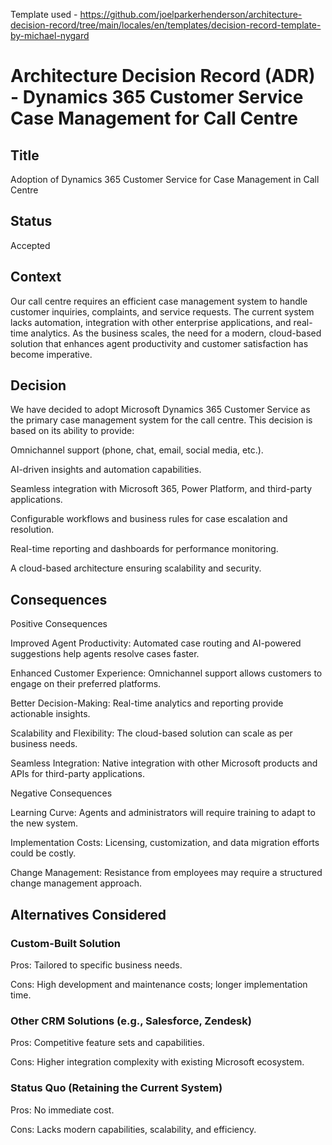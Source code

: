 Template used - https://github.com/joelparkerhenderson/architecture-decision-record/tree/main/locales/en/templates/decision-record-template-by-michael-nygard

# Architecture Decision Record (ADR) - Dynamics 365 Customer Service Case Management for Call Centre

## Title

Adoption of Dynamics 365 Customer Service for Case Management in Call Centre

## Status

Accepted

## Context

Our call centre requires an efficient case management system to handle customer inquiries, complaints, and service requests. The current system lacks automation, integration with other enterprise applications, and real-time analytics. As the business scales, the need for a modern, cloud-based solution that enhances agent productivity and customer satisfaction has become imperative.

## Decision

We have decided to adopt Microsoft Dynamics 365 Customer Service as the primary case management system for the call centre. This decision is based on its ability to provide:

Omnichannel support (phone, chat, email, social media, etc.).

AI-driven insights and automation capabilities.

Seamless integration with Microsoft 365, Power Platform, and third-party applications.

Configurable workflows and business rules for case escalation and resolution.

Real-time reporting and dashboards for performance monitoring.

A cloud-based architecture ensuring scalability and security.

## Consequences

Positive Consequences

Improved Agent Productivity: Automated case routing and AI-powered suggestions help agents resolve cases faster.

Enhanced Customer Experience: Omnichannel support allows customers to engage on their preferred platforms.

Better Decision-Making: Real-time analytics and reporting provide actionable insights.

Scalability and Flexibility: The cloud-based solution can scale as per business needs.

Seamless Integration: Native integration with other Microsoft products and APIs for third-party applications.

Negative Consequences

Learning Curve: Agents and administrators will require training to adapt to the new system.

Implementation Costs: Licensing, customization, and data migration efforts could be costly.

Change Management: Resistance from employees may require a structured change management approach.

## Alternatives Considered

### Custom-Built Solution

Pros: Tailored to specific business needs.

Cons: High development and maintenance costs; longer implementation time.

### Other CRM Solutions (e.g., Salesforce, Zendesk)

Pros: Competitive feature sets and capabilities.

Cons: Higher integration complexity with existing Microsoft ecosystem.

### Status Quo (Retaining the Current System)

Pros: No immediate cost.

Cons: Lacks modern capabilities, scalability, and efficiency.
